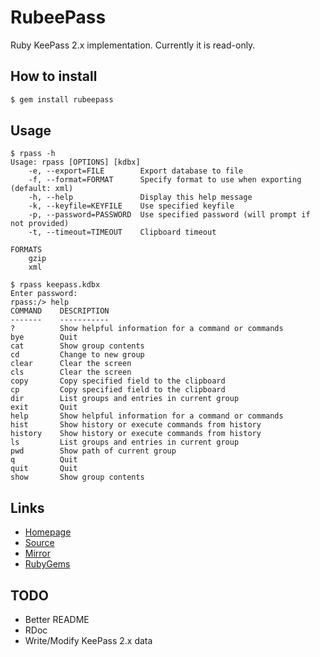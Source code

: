 # RubeePass

Ruby KeePass 2.x implementation. Currently it is read-only.

## How to install

```bash
$ gem install rubeepass
```

## Usage

```
$ rpass -h
Usage: rpass [OPTIONS] [kdbx]
    -e, --export=FILE        Export database to file
    -f, --format=FORMAT      Specify format to use when exporting (default: xml)
    -h, --help               Display this help message
    -k, --keyfile=KEYFILE    Use specified keyfile
    -p, --password=PASSWORD  Use specified password (will prompt if not provided)
    -t, --timeout=TIMEOUT    Clipboard timeout

FORMATS
	gzip
	xml

$ rpass keepass.kdbx
Enter password:
rpass:/> help
COMMAND    DESCRIPTION
-------    -----------
?          Show helpful information for a command or commands
bye        Quit
cat        Show group contents
cd         Change to new group
clear      Clear the screen
cls        Clear the screen
copy       Copy specified field to the clipboard
cp         Copy specified field to the clipboard
dir        List groups and entries in current group
exit       Quit
help       Show helpful information for a command or commands
hist       Show history or execute commands from history
history    Show history or execute commands from history
ls         List groups and entries in current group
pwd        Show path of current group
q          Quit
quit       Quit
show       Show group contents
```

## Links

- [Homepage](https://mjwhitta.github.io/rubeepass)
- [Source](https://gitlab.com/mjwhitta/rubeepass)
- [Mirror](https://github.com/mjwhitta/rubeepass)
- [RubyGems](https://rubygems.org/gems/rubeepass)

## TODO

- Better README
- RDoc
- Write/Modify KeePass 2.x data
